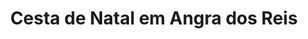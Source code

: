 ---
title: "Cesta de Natal em Angra dos Reis"
description: "Celebre o Natal com cestas exclusivas de Angra dos Reis. Presentes com itens gourmet, chocolates e muito mais para um final de ano inesquecível. A escolha perfeita para surpreender quem você ama."
layout: "home.html"
permalink: "/cesta-de-natal-em-angra-dos-reis/"
---
